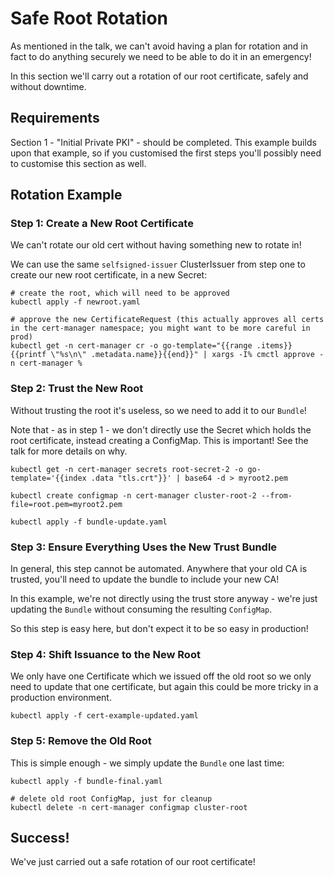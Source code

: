 # Safe Root Rotation

As mentioned in the talk, we can't avoid having a plan for rotation and in fact to do anything securely we need to be able to do it in an emergency!

In this section we'll carry out a rotation of our root certificate, safely and without downtime.

## Requirements

Section 1 - "Initial Private PKI" - should be completed. This example builds upon that example, so if you customised the first steps you'll
possibly need to customise this section as well.

## Rotation Example

### Step 1: Create a New Root Certificate

We can't rotate our old cert without having something new to rotate in!

We can use the same `selfsigned-issuer` ClusterIssuer from step one to create our new root certificate, in a new Secret:

```console
# create the root, which will need to be approved
kubectl apply -f newroot.yaml

# approve the new CertificateRequest (this actually approves all certs in the cert-manager namespace; you might want to be more careful in prod)
kubectl get -n cert-manager cr -o go-template="{{range .items}}{{printf \"%s\n\" .metadata.name}}{{end}}" | xargs -I% cmctl approve -n cert-manager %
```

### Step 2: Trust the New Root

Without trusting the root it's useless, so we need to add it to our `Bundle`!

Note that - as in step 1 - we don't directly use the Secret which holds the root certificate, instead creating a ConfigMap. This is important! See the talk for more details on why.

```console
kubectl get -n cert-manager secrets root-secret-2 -o go-template='{{index .data "tls.crt"}}' | base64 -d > myroot2.pem

kubectl create configmap -n cert-manager cluster-root-2 --from-file=root.pem=myroot2.pem

kubectl apply -f bundle-update.yaml
```

### Step 3: Ensure Everything Uses the New Trust Bundle

In general, this step cannot be automated. Anywhere that your old CA is trusted, you'll need to update the bundle to include your new CA!

In this example, we're not directly using the trust store anyway - we're just updating the `Bundle` without consuming the resulting `ConfigMap`.

So this step is easy here, but don't expect it to be so easy in production!

### Step 4: Shift Issuance to the New Root

We only have one Certificate which we issued off the old root so we only need to update that one certificate, but again this could
be more tricky in a production environment.

```console
kubectl apply -f cert-example-updated.yaml
```

### Step 5: Remove the Old Root

This is simple enough - we simply update the `Bundle` one last time:

```console
kubectl apply -f bundle-final.yaml

# delete old root ConfigMap, just for cleanup
kubectl delete -n cert-manager configmap cluster-root
```

## Success!

We've just carried out a safe rotation of our root certificate!

